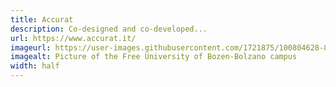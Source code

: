 ```yaml
---
title: Accurat
description: Co-designed and co-developed...
url: https://www.accurat.it/
imageurl: https://user-images.githubusercontent.com/1721875/100804628-85ece680-342d-11eb-836e-a5414217ab50.jpg
imagealt: Picture of the Free University of Bozen-Bolzano campus
width: half
---
```

